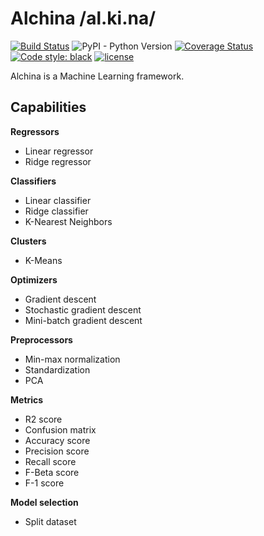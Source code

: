 # Alchina /al.ki.na/

[![Build Status](https://travis-ci.org/matthieugouel/alchina.svg?branch=master)](https://travis-ci.org/matthieugouel/alchina)
![PyPI - Python Version](https://img.shields.io/pypi/pyversions/alchina)
[![Coverage Status](https://coveralls.io/repos/github/matthieugouel/alchina/badge.svg?branch=master)](https://coveralls.io/github/matthieugouel/alchina?branch=master)
[![Code style: black](https://img.shields.io/badge/code%20style-black-000000.svg)](https://github.com/ambv/black)
[![license](https://img.shields.io/github/license/matthieugouel/alchina.svg)](https://github.com/matthieugouel/alchina/blob/master/LICENSE)

Alchina is a Machine Learning framework.

## Capabilities

**Regressors**

- Linear regressor
- Ridge regressor

**Classifiers**

- Linear classifier
- Ridge classifier
- K-Nearest Neighbors

**Clusters**

- K-Means

**Optimizers**

- Gradient descent
- Stochastic gradient descent
- Mini-batch gradient descent

**Preprocessors**

- Min-max normalization
- Standardization
- PCA

**Metrics**

- R2 score
- Confusion matrix
- Accuracy score
- Precision score
- Recall score
- F-Beta score
- F-1 score

**Model selection**

- Split dataset
